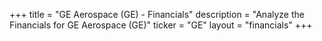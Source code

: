 +++
title = "GE Aerospace (GE) - Financials"
description = "Analyze the Financials for GE Aerospace (GE)"
ticker = "GE"
layout = "financials"
+++

